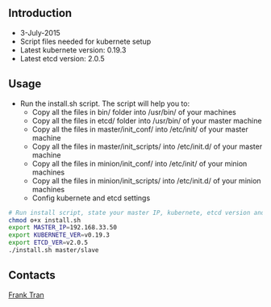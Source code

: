 ## Introduction
- 3-July-2015
- Script files needed for kubernete setup
- Latest kubernete version: 0.19.3
- Latest etcd version: 2.0.5

## Usage
- Run the install.sh script. The script will help you to:
	- Copy all the files in bin/ folder into /usr/bin/ of your machines
	- Copy all the files in etcd/ folder into /usr/bin/ of your master machine
	- Copy all the files in master/init_conf/ into /etc/init/ of your master machine
	- Copy all the files in master/init_scripts/ into /etc/init.d/ of your master machine
	- Copy all the files in minion/init_conf/ into /etc/init/ of your minion machines
	- Copy all the files in minion/init_scripts/ into /etc/init.d/ of your minion machines
	- Config kubernete and etcd settings

```sh
# Run install script, state your master IP, kubernete, etcd version and type of machine (master/slave)
chmod o+x install.sh
export MASTER_IP=192.168.33.50
export KUBERNETE_VER=v0.19.3
export ETCD_VER=v2.0.5
./install.sh master/slave
```

## Contacts
[Frank Tran](https://bitbucket.org/FrankRazer)
